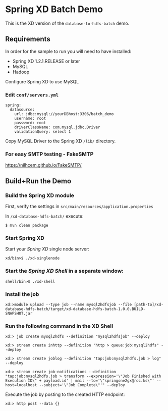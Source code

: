 Spring XD Batch Demo
====================

This is the XD version of the `database-to-hdfs-batch` demo.

## Requirements

In order for the sample to run you will need to have installed:

* Spring XD 1.2.1.RELEASE or later
* MySQL
* Hadoop

Configure Spring XD to use MySQL

### Edit `conf/servers.yml`

```
spring:
  datasource:
    url: jdbc:mysql://yourDBhost:3306/batch_demo
    username: root
    password: root
    driverClassName: com.mysql.jdbc.Driver
    validationQuery: select 1
```

Copy MySQL Driver to the Spring XD `/lib/` directory.

### For easy SMTP testing - FakeSMTP

https://nilhcem.github.io/FakeSMTP/

## Build+Run the Demo

### Build the Spring XD module

First, verify the settings in `src/main/resources/application.properties`

In `/xd-database-hdfs-batch/` execute:

	$ mvn clean package

### Start Spring XD

Start your *Spring XD* single node server:

	xd/bin>$ ./xd-singlenode

### Start the *Spring XD Shell* in a separate window:

	shell/bin>$ ./xd-shell

### Install the job

	xd:>module upload --type job --name mysql2hdfsjob --file [path-to]/xd-database-hdfs-batch/target/xd-database-hdfs-batch-1.0.0.BUILD-SNAPSHOT.jar

### Run the following command in the XD Shell

	xd:> job create mysql2hdfs --definition "mysql2hdfsjob" --deploy

	xd:> stream create inhttp --definition "http > queue:job:mysql2hdfs" --deploy

	xd:> stream create joblog --definition "tap:job:mysql2hdfs.job > log" --deploy

	xd:> stream create job-notifications --definition "tap:job:mysql2hdfs.job > transform --expression='\"Job Finished with Execution ID\" + payload.id' | mail --to='\"springone2gx@roc.ks\"' --host=localhost --subject='\"Job Complete\"'" --deploy

Execute the job by posting to the created HTTP endpoint:

	xd:> http post --data {}


